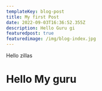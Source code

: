 ```yaml
---
templateKey: blog-post
title: My first Post
date: 2022-09-03T16:36:52.355Z
description: Hello Guru gi
featuredpost: true
featuredimage: /img/blog-index.jpg
---
```

Hello zillas

# Hello My guru